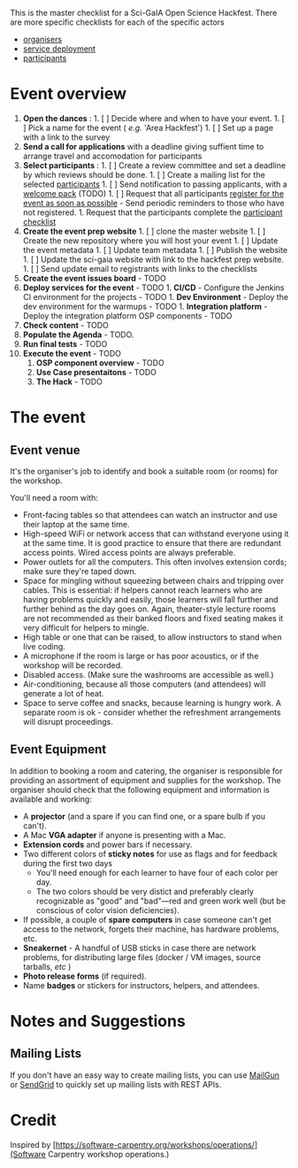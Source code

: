 This is the master checklist for a Sci-GaIA Open Science Hackfest. There are more specific checklists for each of the specific actors

  * [organisers](organisers/checklist.md)
  * [service deployment](services/checklist.md)
  * [participants](participants/checklist.md)

# Event overview

  1. **Open the dances** :
    1. [ ] Decide where and when to have your event.
    1. [ ] Pick a name for the event ( _e.g._ 'Area Hackfest')
    1. [ ] Set up a page with a link to the survey
  1. **Send a call for applications** with a deadline giving suffient time to arrange travel and accomodation for participants
  1. **Select participants** :
    1. [ ] Create a review committee and set a deadline by which reviews should be done.
    1. [ ] Create a mailing list for the selected [participants](#MailingList)
    1. [ ] Send notification to passing applicants, with a [welcome pack](participants/welcome-pack.md) (TODO)
    1. [ ] Request that all participants [register for the event as soon as possible](#registration) - Send periodic reminders to those who have not registered.
    1. Request that the participants complete the [participant checklist](participants/checklist.md)
  1. **Create the event prep website**
    1. [ ] clone the master website
    1. [ ] Create the new repository where you will host your event
    1. [ ] Update the event metadata
    1. [ ] Update team metadata
    1. [ ] Publish the website
    1. [ ] Update the sci-gaia website with link to the hackfest prep website.
    1. [ ] Send update email to registrants with links to the checklists
  1. **Create the event issues board** - TODO
  1. **Deploy services for the event** - TODO
    1. **CI/CD** - Configure the Jenkins CI environment for the projects - TODO
    1. **Dev Environment** - Deploy the dev environment for the warmups - TODO
    1. **Integration platform** - Deploy the integration platform OSP components - TODO
  1. **Check content** - TODO
  1. **Populate the Agenda** - TODO.
  1. **Run final tests** - TODO
  1. **Execute the event** - TODO
      1. **OSP component overview** - TODO
      1. **Use Case presentaitons** - TODO
      1. **The Hack** - TODO

# The event


## Event venue

It's the organiser's job to identify and book a suitable room (or rooms) for the workshop.

You'll need a room with:

  * Front-facing tables so that attendees can watch an instructor and use their laptop at the same time.
  * High-speed WiFi or network access that can withstand everyone using it at the same time. It is good practice to ensure that there are redundant access points. Wired access points are always preferable.
  * Power outlets for all the computers. This often involves extension cords; make sure they're taped down.
  * Space for mingling without squeezing between chairs and tripping over cables. This is essential: if helpers cannot reach learners who are having problems quickly and easily, those learners will fall further and further behind as the day goes on. Again, theater-style lecture rooms are not recommended as their banked floors and fixed seating makes it very difficult for helpers to mingle.
  * High table or one that can be raised, to allow instructors to stand when live coding.
  * A microphone if the room is large or has poor acoustics, or if the workshop will be recorded.
  * Disabled access. (Make sure the washrooms are accessible as well.)
  * Air-conditioning, because all those computers (and attendees) will generate a lot of heat.
  * Space to serve coffee and snacks, because learning is hungry work. A separate room is ok - consider whether the refreshment arrangements will disrupt proceedings.

## Event Equipment

In addition to booking a room and catering, the organiser is responsible for providing an assortment of equipment and supplies for the workshop. The organiser should check that the following equipment and information is available and working:

  * A **projector** (and a spare if you can find one, or a spare bulb if you can't).
  * A Mac **VGA adapter** if anyone is presenting with a Mac.
  * **Extension cords** and power bars if necessary.
  * Two different colors of **sticky notes** for use as flags and for feedback during the first two days
    - You'll need enough for each learner to have four of each color per day.
    - The two colors should be very distict and preferably clearly recognizable as "good" and "bad"—red and green work well (but be conscious of color vision deficiencies).
  * If possible, a couple of **spare computers** in case someone can't get access to the network, forgets their machine, has hardware problems, etc.
  * **Sneakernet** - A handful of USB sticks in case there are network problems, for distributing large files (docker / VM images, source tarballs, _etc_ )
  * **Photo release forms** (if required).
  * Name **badges** or stickers for instructors, helpers, and attendees.

# Notes and Suggestions


## Mailing Lists <a id="MailingList"></a>
If you don't have an easy way to create mailing lists, you can use [MailGun](http://www.mailgun.com/) or [SendGrid](https://sendgrid.com/) to quickly set up mailing lists with REST APIs.

# Credit

Inspired by [https://software-carpentry.org/workshops/operations/](Software Carpentry workshop operations.)
